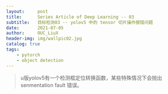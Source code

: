 ```yaml
---
layout:     post
title:      Series Article of Deep Learning -- 03
subtitle:   目标检测03 -- yolov5 中的 tensor 切片操作报错问题     
date:       2021-07-05
author:     OUC_LiuX
header-img: img/wallpic02.jpg
catalog: true
tags:
    - pytorch
    - object detection
---
```


<head>
    <script src="https://cdn.mathjax.org/mathjax/latest/MathJax.js?config=TeX-AMS-MML_HTMLorMML" type="text/javascript"></script>
    <script type="text/x-mathjax-config">
        MathJax.Hub.Config({
            tex2jax: {
            skipTags: ['script', 'noscript', 'style', 'textarea', 'pre'],
            inlineMath: [['$','$']]
            }
        });
    </script>
</head>   

> u版yolov5有一个检测框定位转换函数，某些特殊情况下会抛出 senmentation fault 错误。





